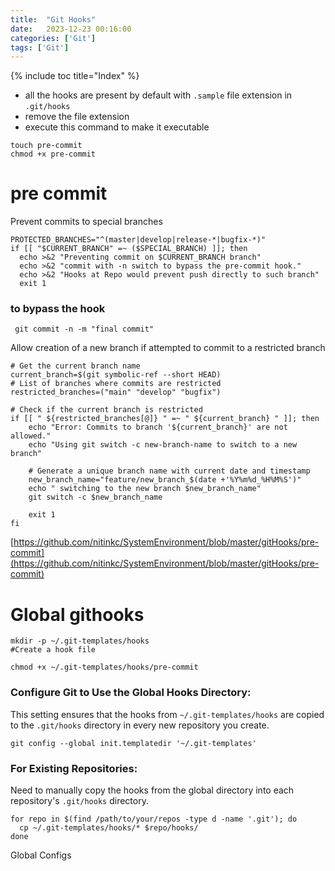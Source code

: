 ```yaml
---
title:  "Git Hooks"
date:   2023-12-23 00:16:00
categories: ['Git']
tags: ['Git']
---
```


{% include toc title="Index" %}

- all the hooks are present by default with `.sample` file extension in `.git/hooks`
- remove the file extension
- execute this command to make it executable
```shell
touch pre-commit
chmod +x pre-commit
```

# pre commit
Prevent commits to special branches

```shell
PROTECTED_BRANCHES="^(master|develop|release-*|bugfix-*)"
if [[ "$CURRENT_BRANCH" =~ ($SPECIAL_BRANCH) ]]; then
  echo >&2 "Preventing commit on $CURRENT_BRANCH branch"
  echo >&2 "commit with -n switch to bypass the pre-commit hook."
  echo >&2 "Hooks at Repo would prevent push directly to such branch"
  exit 1
```

### to bypass the hook
```shell
 git commit -n -m "final commit"
```

Allow creation of a new branch if attempted to commit to a restricted branch
```shell
# Get the current branch name
current_branch=$(git symbolic-ref --short HEAD)
# List of branches where commits are restricted
restricted_branches=("main" "develop" "bugfix")

# Check if the current branch is restricted
if [[ " ${restricted_branches[@]} " =~ " ${current_branch} " ]]; then
    echo "Error: Commits to branch '${current_branch}' are not allowed."
    echo "Using git switch -c new-branch-name to switch to a new branch"
    
    # Generate a unique branch name with current date and timestamp
    new_branch_name="feature/new_branch_$(date +'%Y%m%d_%H%M%S')"
    echo " switching to the new branch $new_branch_name" 
    git switch -c $new_branch_name
    
    exit 1
fi
```

[https://github.com/nitinkc/SystemEnvironment/blob/master/gitHooks/pre-commit](https://github.com/nitinkc/SystemEnvironment/blob/master/gitHooks/pre-commit)

# Global githooks
```shell
mkdir -p ~/.git-templates/hooks
#Create a hook file

chmod +x ~/.git-templates/hooks/pre-commit
```

### Configure Git to Use the Global Hooks Directory:
This setting ensures that the hooks from `~/.git-templates/hooks` are copied to the `.git/hooks` directory in every new repository you create.
```shell
git config --global init.templatedir '~/.git-templates'
```

### For Existing Repositories:
Need to manually copy the hooks from the global directory into each repository's `.git/hooks` directory.

```shell
for repo in $(find /path/to/your/repos -type d -name '.git'); do
  cp ~/.git-templates/hooks/* $repo/hooks/
done
```

Global Configs

